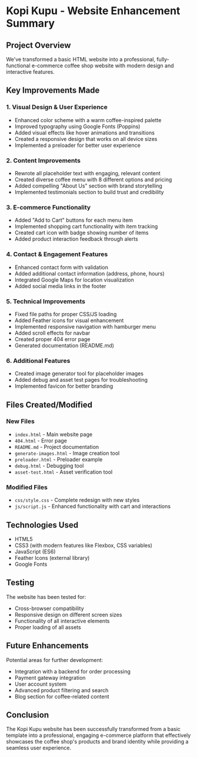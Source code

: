 # Kopi Kupu - Website Enhancement Summary

## Project Overview
We've transformed a basic HTML website into a professional, fully-functional e-commerce coffee shop website with modern design and interactive features.

## Key Improvements Made

### 1. Visual Design & User Experience
- Enhanced color scheme with a warm coffee-inspired palette
- Improved typography using Google Fonts (Poppins)
- Added visual effects like hover animations and transitions
- Created a responsive design that works on all device sizes
- Implemented a preloader for better user experience

### 2. Content Improvements
- Rewrote all placeholder text with engaging, relevant content
- Created diverse coffee menu with 8 different options and pricing
- Added compelling "About Us" section with brand storytelling
- Implemented testimonials section to build trust and credibility

### 3. E-commerce Functionality
- Added "Add to Cart" buttons for each menu item
- Implemented shopping cart functionality with item tracking
- Created cart icon with badge showing number of items
- Added product interaction feedback through alerts

### 4. Contact & Engagement Features
- Enhanced contact form with validation
- Added additional contact information (address, phone, hours)
- Integrated Google Maps for location visualization
- Added social media links in the footer

### 5. Technical Improvements
- Fixed file paths for proper CSS/JS loading
- Added Feather icons for visual enhancement
- Implemented responsive navigation with hamburger menu
- Added scroll effects for navbar
- Created proper 404 error page
- Generated documentation (README.md)

### 6. Additional Features
- Created image generator tool for placeholder images
- Added debug and asset test pages for troubleshooting
- Implemented favicon for better branding

## Files Created/Modified

### New Files
- `index.html` - Main website page
- `404.html` - Error page
- `README.md` - Project documentation
- `generate-images.html` - Image creation tool
- `preloader.html` - Preloader example
- `debug.html` - Debugging tool
- `asset-test.html` - Asset verification tool

### Modified Files
- `css/style.css` - Complete redesign with new styles
- `js/script.js` - Enhanced functionality with cart and interactions

## Technologies Used
- HTML5
- CSS3 (with modern features like Flexbox, CSS variables)
- JavaScript (ES6)
- Feather Icons (external library)
- Google Fonts

## Testing
The website has been tested for:
- Cross-browser compatibility
- Responsive design on different screen sizes
- Functionality of all interactive elements
- Proper loading of all assets

## Future Enhancements
Potential areas for further development:
- Integration with a backend for order processing
- Payment gateway integration
- User account system
- Advanced product filtering and search
- Blog section for coffee-related content

## Conclusion
The Kopi Kupu website has been successfully transformed from a basic template into a professional, engaging e-commerce platform that effectively showcases the coffee shop's products and brand identity while providing a seamless user experience.